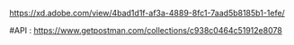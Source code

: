 
https://xd.adobe.com/view/4bad1d1f-af3a-4889-8fc1-7aad5b8185b1-1efe/

#API :
https://www.getpostman.com/collections/c938c0464c51912e8078